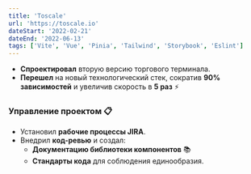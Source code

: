 ```yaml
---
title: 'Toscale'
url: 'https://toscale.io'
dateStart: '2022-02-21'
dateEnd: '2022-06-13'
tags: ['Vite', 'Vue', 'Pinia', 'Tailwind', 'Storybook', 'Eslint']
---
```


- **Спроектировал** вторую версию торгового терминала.
- **Перешел** на новый технологический стек, сократив **90% зависимостей** и увеличив скорость в **5 раз** ⚡

### Управление проектом 📋
- Установил **рабочие процессы JIRA**.
- Внедрил **код-ревью** и создал:
  - **Документацию библиотеки компонентов** 📚
  - **Стандарты кода** для соблюдения единообразия.
